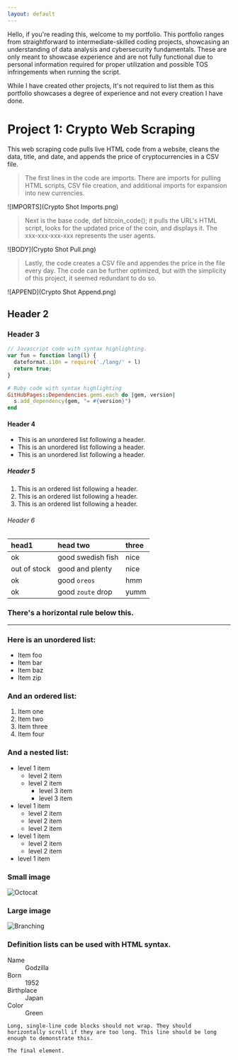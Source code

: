 ```yaml
---
layout: default
---
```


  Hello, if you're reading this, welcome to my portfolio. This portfolio ranges from straightforward to intermediate-skilled coding projects, showcasing an understanding of data analysis and cybersecurity fundamentals. These are only meant to showcase experience and are not fully functional due to personal information required for proper utilization and possible TOS infringements when running the script. 

  While I have created other projects, It's not required to list them as this portfolio showcases a degree of experience and not every creation I have done. 

# Project 1: Crypto Web Scraping

  This web scraping code pulls live HTML code from a website, cleans the data, title, and date, and appends the price of cryptocurrencies in a CSV file.

> The first lines in the code are imports. There are imports for pulling HTML scripts, CSV file creation, and additional imports for expansion into new currencies.

![IMPORTS](Crypto Shot Imports.png)

> Next is the base code, def bitcoin_code(); it pulls the URL's HTML script, looks for the updated price of the coin, and displays it. The xxx-xxx-xxx-xxx represents the user agents. 

![BODY](Crypto Shot Pull.png)

> Lastly, the code creates a CSV file and appendes the price in the file every day. The code can be further optimized, but with the simplicity of this project, it seemed redundant to do so.

![APPEND](Crypto Shot Append.png)

## Header 2



### Header 3

```js
// Javascript code with syntax highlighting.
var fun = function lang(l) {
  dateformat.i18n = require('./lang/' + l)
  return true;
}
```

```ruby
# Ruby code with syntax highlighting
GitHubPages::Dependencies.gems.each do |gem, version|
  s.add_dependency(gem, "= #{version}")
end
```

#### Header 4

*   This is an unordered list following a header.
*   This is an unordered list following a header.
*   This is an unordered list following a header.

##### Header 5

1.  This is an ordered list following a header.
2.  This is an ordered list following a header.
3.  This is an ordered list following a header.

###### Header 6

| head1        | head two          | three |
|:-------------|:------------------|:------|
| ok           | good swedish fish | nice  |
| out of stock | good and plenty   | nice  |
| ok           | good `oreos`      | hmm   |
| ok           | good `zoute` drop | yumm  |

### There's a horizontal rule below this.

* * *

### Here is an unordered list:

*   Item foo
*   Item bar
*   Item baz
*   Item zip

### And an ordered list:

1.  Item one
1.  Item two
1.  Item three
1.  Item four

### And a nested list:

- level 1 item
  - level 2 item
  - level 2 item
    - level 3 item
    - level 3 item
- level 1 item
  - level 2 item
  - level 2 item
  - level 2 item
- level 1 item
  - level 2 item
  - level 2 item
- level 1 item

### Small image

![Octocat](https://github.githubassets.com/images/icons/emoji/octocat.png)

### Large image

![Branching](https://guides.github.com/activities/hello-world/branching.png)


### Definition lists can be used with HTML syntax.

<dl>
<dt>Name</dt>
<dd>Godzilla</dd>
<dt>Born</dt>
<dd>1952</dd>
<dt>Birthplace</dt>
<dd>Japan</dd>
<dt>Color</dt>
<dd>Green</dd>
</dl>

```
Long, single-line code blocks should not wrap. They should horizontally scroll if they are too long. This line should be long enough to demonstrate this.
```

```
The final element.
```
